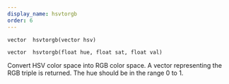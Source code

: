 ```yaml
---
display_name: hsvtorgb
order: 6
---
```

`vector  hsvtorgb(vector hsv)`

`vector  hsvtorgb(float hue, float sat, float val)`

Convert HSV color space into RGB color space. A vector representing the
RGB triple is returned. The hue should be in the range 0 to 1.
